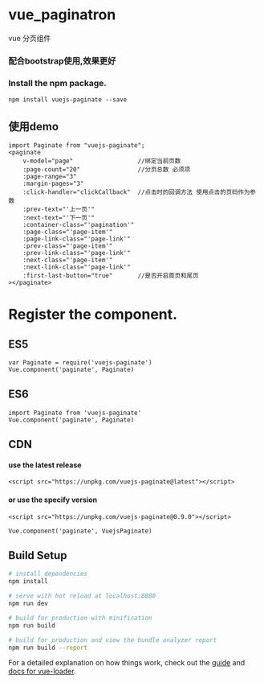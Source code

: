 # vue_paginatron

vue 分页组件

### 配合bootstrap使用,效果更好

### Install the npm package.
`npm install vuejs-paginate --save`

## 使用demo

```
import Paginate from "vuejs-paginate";
<paginate
    v-model="page"                  //绑定当前页数
    :page-count="20"                //分页总数 必须项
    :page-range="3"
    :margin-pages="3"
    :click-handler="clickCallback"  //点击时的回调方法 使用点击的页码作为参数
    :prev-text="'上一页'"
    :next-text="'下一页'"
    :container-class="'pagination'"
    :page-class="'page-item'"
    :page-link-class="'page-link'"
    :prev-class="'page-item'"
    :prev-link-class="'page-link'"
    :next-class="'page-item'"
    :next-link-class="'page-link'"
    :first-last-button="true"       //是否开启首页和尾页
></paginate>
```

# Register the component.
## ES5
```
var Paginate = require('vuejs-paginate')
Vue.component('paginate', Paginate)
```

## ES6
```
import Paginate from 'vuejs-paginate'
Vue.component('paginate', Paginate)
```

## CDN

#### use the latest release
`<script src="https://unpkg.com/vuejs-paginate@latest"></script>`

#### or use the specify version
`<script src="https://unpkg.com/vuejs-paginate@0.9.0"></script>`

`Vue.component('paginate', VuejsPaginate)`



## Build Setup

``` bash
# install dependencies
npm install

# serve with hot reload at localhost:8080
npm run dev

# build for production with minification
npm run build

# build for production and view the bundle analyzer report
npm run build --report
```

For a detailed explanation on how things work, check out the [guide](http://vuejs-templates.github.io/webpack/) and [docs for vue-loader](http://vuejs.github.io/vue-loader).
